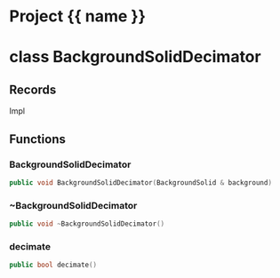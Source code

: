<script setup>
import {useRoute} from 'vitepress'
const {path} = useRoute()
const tokens = path.split('/')
const words = tokens[2].split('-');
for (let i = 0; i < words.length; i++) {
    words[i] = words[i].charAt(0).toUpperCase() + words[i].slice(1);
    words[i] = words[i].replace('geode', 'Geode')
}
const name = words.join('-');
</script>
# Project {{ name }}

# class BackgroundSolidDecimator


## Records

Impl



## Functions

### BackgroundSolidDecimator

```cpp
public void BackgroundSolidDecimator(BackgroundSolid & background)
```


### ~BackgroundSolidDecimator

```cpp
public void ~BackgroundSolidDecimator()
```


### decimate

```cpp
public bool decimate()
```




